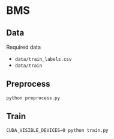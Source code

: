 # BMS

## Data
Required data
- `data/train_labels.csv`
- `data/train`

## Preprocess
`python preprocess.py`

## Train
`CUDA_VISIBLE_DEVICES=0 python train.py`